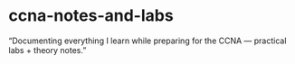 # ccna-notes-and-labs
“Documenting everything I learn while preparing for the CCNA — practical labs + theory notes.”
